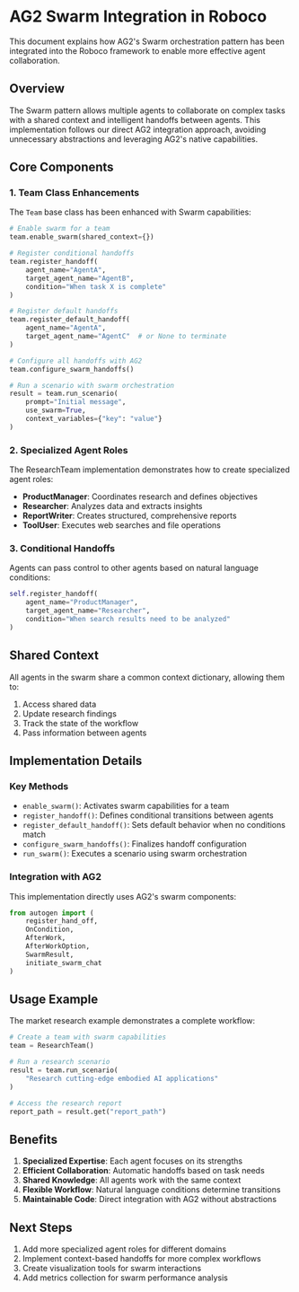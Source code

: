 # AG2 Swarm Integration in Roboco

This document explains how AG2's Swarm orchestration pattern has been integrated into the Roboco framework to enable more effective agent collaboration.

## Overview

The Swarm pattern allows multiple agents to collaborate on complex tasks with a shared context and intelligent handoffs between agents. This implementation follows our direct AG2 integration approach, avoiding unnecessary abstractions and leveraging AG2's native capabilities.

## Core Components

### 1. Team Class Enhancements

The `Team` base class has been enhanced with Swarm capabilities:

```python
# Enable swarm for a team
team.enable_swarm(shared_context={})

# Register conditional handoffs
team.register_handoff(
    agent_name="AgentA", 
    target_agent_name="AgentB",
    condition="When task X is complete"
)

# Register default handoffs
team.register_default_handoff(
    agent_name="AgentA",
    target_agent_name="AgentC"  # or None to terminate
)

# Configure all handoffs with AG2
team.configure_swarm_handoffs()

# Run a scenario with swarm orchestration
result = team.run_scenario(
    prompt="Initial message",
    use_swarm=True,
    context_variables={"key": "value"}
)
```

### 2. Specialized Agent Roles

The ResearchTeam implementation demonstrates how to create specialized agent roles:

- **ProductManager**: Coordinates research and defines objectives
- **Researcher**: Analyzes data and extracts insights
- **ReportWriter**: Creates structured, comprehensive reports
- **ToolUser**: Executes web searches and file operations

### 3. Conditional Handoffs

Agents can pass control to other agents based on natural language conditions:

```python
self.register_handoff(
    agent_name="ProductManager",
    target_agent_name="Researcher",
    condition="When search results need to be analyzed"
)
```

## Shared Context

All agents in the swarm share a common context dictionary, allowing them to:

1. Access shared data
2. Update research findings
3. Track the state of the workflow
4. Pass information between agents

## Implementation Details

### Key Methods

- `enable_swarm()`: Activates swarm capabilities for a team
- `register_handoff()`: Defines conditional transitions between agents
- `register_default_handoff()`: Sets default behavior when no conditions match
- `configure_swarm_handoffs()`: Finalizes handoff configuration
- `run_swarm()`: Executes a scenario using swarm orchestration

### Integration with AG2

This implementation directly uses AG2's swarm components:

```python
from autogen import (
    register_hand_off,
    OnCondition,
    AfterWork,
    AfterWorkOption,
    SwarmResult,
    initiate_swarm_chat
)
```

## Usage Example

The market research example demonstrates a complete workflow:

```python
# Create a team with swarm capabilities
team = ResearchTeam()

# Run a research scenario
result = team.run_scenario(
    "Research cutting-edge embodied AI applications"
)

# Access the research report
report_path = result.get("report_path")
```

## Benefits

1. **Specialized Expertise**: Each agent focuses on its strengths
2. **Efficient Collaboration**: Automatic handoffs based on task needs
3. **Shared Knowledge**: All agents work with the same context
4. **Flexible Workflow**: Natural language conditions determine transitions
5. **Maintainable Code**: Direct integration with AG2 without abstractions

## Next Steps

1. Add more specialized agent roles for different domains
2. Implement context-based handoffs for more complex workflows
3. Create visualization tools for swarm interactions
4. Add metrics collection for swarm performance analysis

